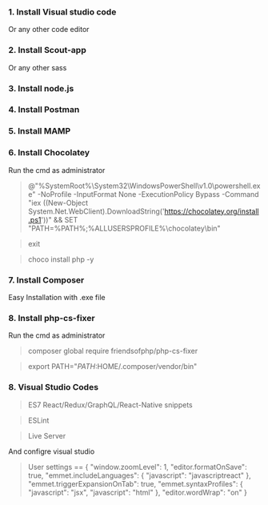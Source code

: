 ### 1. Install Visual studio code
Or any other code editor

### 2. Install Scout-app
Or any other sass

### 3. Install node.js

### 4. Install Postman

### 5. Install MAMP

### 6. Install Chocolatey
Run the cmd as administrator
>@"%SystemRoot%\System32\WindowsPowerShell\v1.0\powershell.exe" -NoProfile -InputFormat None -ExecutionPolicy Bypass -Command "iex ((New-Object System.Net.WebClient).DownloadString('https://chocolatey.org/install.ps1'))" && SET "PATH=%PATH%;%ALLUSERSPROFILE%\chocolatey\bin"

>exit

>choco install php -y

### 7. Install Composer
Easy Installation with .exe file

### 8. Install php-cs-fixer
Run the cmd as administrator
>composer global require friendsofphp/php-cs-fixer

>export PATH="$PATH:$HOME/.composer/vendor/bin"


### 8. Visual Studio Codes
>ES7 React/Redux/GraphQL/React-Native snippets

>ESLint

>Live Server

And configre visual studio 

>User settings == {
    "window.zoomLevel": 1,
    "editor.formatOnSave": true,
    "emmet.includeLanguages": {
        "javascript": "javascriptreact"
    },
    "emmet.triggerExpansionOnTab": true,
    "emmet.syntaxProfiles": {
        "javascript": "jsx",
        "javascript": "html"
    },
    "editor.wordWrap": "on"
}
